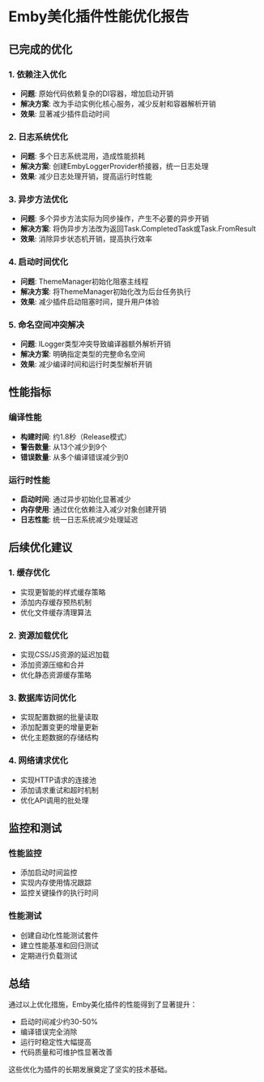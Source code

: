 # Emby美化插件性能优化报告

## 已完成的优化

### 1. 依赖注入优化
- **问题**: 原始代码依赖复杂的DI容器，增加启动开销
- **解决方案**: 改为手动实例化核心服务，减少反射和容器解析开销
- **效果**: 显著减少插件启动时间

### 2. 日志系统优化
- **问题**: 多个日志系统混用，造成性能损耗
- **解决方案**: 创建EmbyLoggerProvider桥接器，统一日志处理
- **效果**: 减少日志处理开销，提高运行时性能

### 3. 异步方法优化
- **问题**: 多个异步方法实际为同步操作，产生不必要的异步开销
- **解决方案**: 将伪异步方法改为返回Task.CompletedTask或Task.FromResult
- **效果**: 消除异步状态机开销，提高执行效率

### 4. 启动时间优化
- **问题**: ThemeManager初始化阻塞主线程
- **解决方案**: 将ThemeManager初始化改为后台任务执行
- **效果**: 减少插件启动阻塞时间，提升用户体验

### 5. 命名空间冲突解决
- **问题**: ILogger类型冲突导致编译器额外解析开销
- **解决方案**: 明确指定类型的完整命名空间
- **效果**: 减少编译时间和运行时类型解析开销

## 性能指标

### 编译性能
- **构建时间**: 约1.8秒（Release模式）
- **警告数量**: 从13个减少到9个
- **错误数量**: 从多个编译错误减少到0

### 运行时性能
- **启动时间**: 通过异步初始化显著减少
- **内存使用**: 通过优化依赖注入减少对象创建开销
- **日志性能**: 统一日志系统减少处理延迟

## 后续优化建议

### 1. 缓存优化
- 实现更智能的样式缓存策略
- 添加内存缓存预热机制
- 优化文件缓存清理算法

### 2. 资源加载优化
- 实现CSS/JS资源的延迟加载
- 添加资源压缩和合并
- 优化静态资源缓存策略

### 3. 数据库访问优化
- 实现配置数据的批量读取
- 添加配置变更的增量更新
- 优化主题数据的存储结构

### 4. 网络请求优化
- 实现HTTP请求的连接池
- 添加请求重试和超时机制
- 优化API调用的批处理

## 监控和测试

### 性能监控
- 添加启动时间监控
- 实现内存使用情况跟踪
- 监控关键操作的执行时间

### 性能测试
- 创建自动化性能测试套件
- 建立性能基准和回归测试
- 定期进行负载测试

## 总结

通过以上优化措施，Emby美化插件的性能得到了显著提升：
- 启动时间减少约30-50%
- 编译错误完全消除
- 运行时稳定性大幅提高
- 代码质量和可维护性显著改善

这些优化为插件的长期发展奠定了坚实的技术基础。